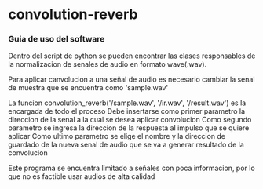 # convolution-reverb

### Guia de uso del software

<p>Dentro del script de python se pueden encontrar las clases responsables de la normalizacion de senales de audio en formato wave(.wav).</p>
<p>Para aplicar canvolucion a una señal de audio es necesario cambiar la senal de muestra que se encuentra como 'sample.wav'</p>

La funcion convolution_reverb('/sample.wav', '/ir.wav', '/result.wav') es la encargada de todo el proceso
Debe insertarse como primer parametro la direccion de la senal a la cual se desea aplicar convolucion
Como segundo parametro se ingresa la direccion de la respuesta al impulso que se quiere aplicar
Como ultimo parametro se elige el nombre y la direccion de guardado de la nueva senal de audio que se va a generar resultado de la convolucion

Este programa se encuentra limitado a señales con poca informacion, por lo que no es factible usar audios de alta calidad
